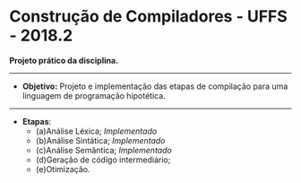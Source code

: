 # Construção de Compiladores - UFFS - 2018.2

**Projeto prático da disciplina.**

---

* **Objetivo:** Projeto e implementação das etapas de compilação para uma linguagem de programação hipotética.

---

* **Etapas**:
  * (a)Análise Léxica; _Implementado_
  * (b)Análise Sintática; _Implementado_
  * (c)Análise Semântica;  _Implementado_
  * (d)Geração de código intermediário;
  * (e)Otimização. 
